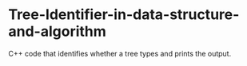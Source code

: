 # Tree-Identifier-in-data-structure-and-algorithm
C++ code that identifies whether a tree types and prints the output.

